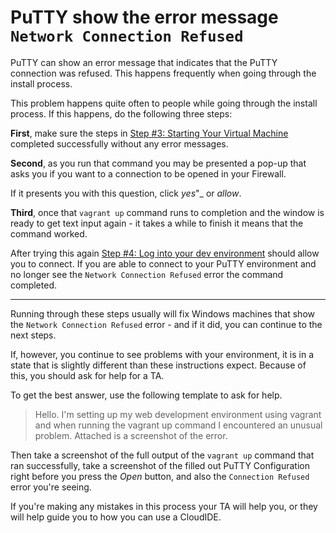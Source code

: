 # PuTTY show the error message `Network Connection Refused`

PuTTY can show an error message that indicates that the PuTTY connection was refused.  This happens frequently when going through the install process.

This problem happens quite often to people while going through the install process.  If this happens, do the following three steps:

**First**, make sure the steps in [Step #3: Starting Your Virtual Machine](https://github.com/university-bootcamp/coding-environment/blob/master/windows-vagrant.md#step-3-starting-your-virtual-machine) completed successfully without any error messages.

**Second**, as you run that command you may be presented a pop-up that asks you if you want to a connection to be opened in your Firewall. 

If it presents you with this question, click _yes_"_ or _allow_.

**Third**, once that `vagrant up` command runs to completion and the window is ready to get text input again - it takes a while to finish it means that the command worked. 

After trying this again [Step #4: Log into your dev environment](https://github.com/university-bootcamp/coding-environment/blob/master/windows-vagrant.md#step-4-log-into-your-dev-environment)
 should allow you to connect.  If you are able to connect to your PuTTY environment and no longer see the `Network Connection Refused` error the command completed.
 
-----

Running through these steps usually will fix Windows machines that show the `Network Connection Refused` error - and if it did, you can continue to the next steps.  

If, however, you continue to see problems with your environment, it is in a state that is slightly different than these instructions expect. Because of this, you should ask for help for a TA.

To get the best answer, use the following template to ask for help.

> Hello. I'm setting up my web development environment using vagrant and when running the vagrant up command I encountered an unusual problem. Attached is a screenshot of the error.

Then take a screenshot of the full output of the `vagrant up` command that ran successfully, take a screenshot of the filled out PuTTY Configuration right before you press the _Open_ button,  and also the `Connection Refused` error you're seeing.

If you're making any mistakes in this process your TA will help you, or they will help guide you to how you can use a CloudIDE.